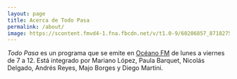 ```yaml
---
layout: page
title: Acerca de Todo Pasa
permalink: /about/
image: https://scontent.fmvd4-1.fna.fbcdn.net/v/t1.0-9/60206857_871827539833722_1151849759942639616_o.jpg?_nc_cat=109&_nc_ht=scontent.fmvd4-1.fna&oh=c08e45fc4729727fdf6dfbcfec81b7bc&oe=5D519F23
---
```


_Todo Pasa_ es un programa que se emite en [Océano FM](https://www.oceano.uy) de lunes a viernes de 7 a 12. Está integrado por Mariano López, Paula Barquet, Nicolás Delgado, Andrés Reyes, Majo Borges y Diego Martini.